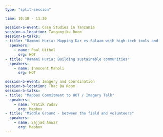```yaml
---
type: "split-session"

time: 10:30 - 11:30

session-a-event: Case Studies in Tanzania
session-a-location: Tanganyika Room
session-a-talks:
- title: "Ramani Huria: Mapping Dar es Salaam with high-tech tools and local communities"
  speakers:
    - name: Paul Uithol
      org: HOT
- title: "Ramani Huria: Building sustainable communities"
  speakers:
    - name: Innocent Maholi
      org: HOT

session-b-event: Imagery and Coordination
session-b-location: Thac Ba Room
session-b-talks:
- title: "Mapbox Commitment to HOT / Imagery Talk"
  speakers:
    - name: Pratik Yadav
      org: Mapbox
- title: "Middle Ground - between the field and volunteers"
  speakers:
    - name: Sajjad Anwar
      org: Mapbox
---
```

